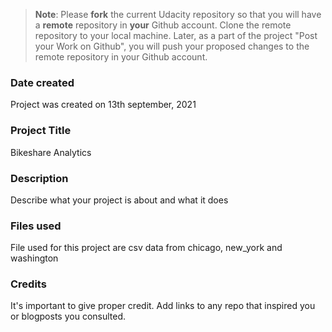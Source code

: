 >**Note**: Please **fork** the current Udacity repository so that you will have a **remote** repository in **your** Github account. Clone the remote repository to your local machine. Later, as a part of the project "Post your Work on Github", you will push your proposed changes to the remote repository in your Github account.

### Date created
Project was created on 13th september, 2021

### Project Title
Bikeshare Analytics

### Description
Describe what your project is about and what it does

### Files used
File used for this project are csv data from chicago, new_york and washington

### Credits
It's important to give proper credit. Add links to any repo that inspired you or blogposts you consulted.

